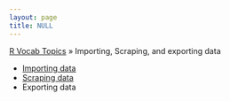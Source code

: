 ```yaml
---
layout: page
title: NULL
---
```


[R Vocab Topics](index) &#187; Importing, Scraping, and exporting data

* [Importing data](importing_data)
* [Scraping data](scraping_data)
* Exporting data
